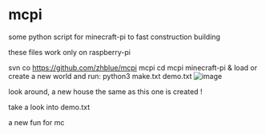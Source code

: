 # mcpi
some python script for minecraft-pi to fast construction building 

these files work only on raspberry-pi 

  svn co https://github.com/zhblue/mcpi mcpi
  cd mcpi
  minecraft-pi &
load or create a new world and run:
  python3 make.txt demo.txt
![image](http://www.hustoj.com/wp-content/uploads/2015/12/demo.jpg)

look around, a new house the same as this one is created ! 

take a look into demo.txt

a new fun for mc

